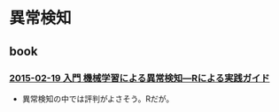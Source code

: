 # 異常検知

## book

### [2015-02-19 入門 機械学習による異常検知―Rによる実践ガイド](https://www.amazon.co.jp/dp/4339024910)

- 異常検知の中では評判がよさそう。Rだが。